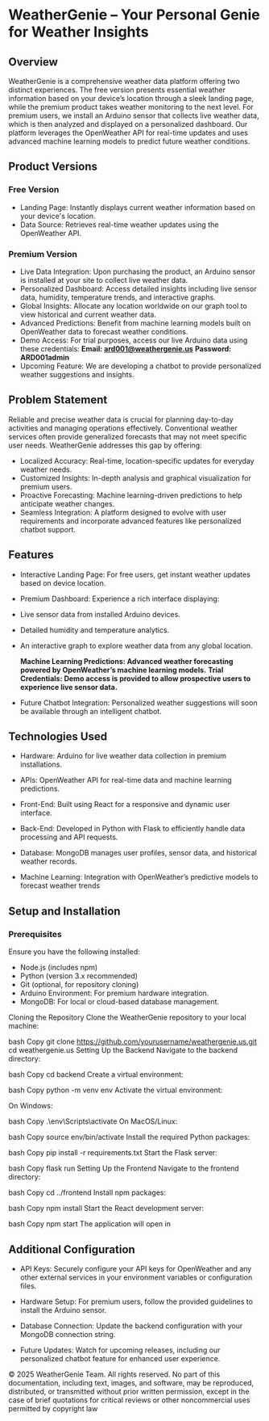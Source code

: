 # WeatherGenie – Your Personal Genie for Weather Insights
## Overview
WeatherGenie is a comprehensive weather data platform offering two distinct experiences. The free version presents essential weather information based on your device’s location through a sleek landing page, while the premium product takes weather monitoring to the next level. For premium users, we install an Arduino sensor that collects live weather data, which is then analyzed and displayed on a personalized dashboard. Our platform leverages the OpenWeather API for real-time updates and uses advanced machine learning models to predict future weather conditions.

## Product Versions
### Free Version
  - Landing Page: Instantly displays current weather information based on your device's location.
  - Data Source: Retrieves real-time weather updates using the OpenWeather API.

### Premium Version
  - Live Data Integration: Upon purchasing the product, an Arduino sensor is installed at your site to collect live weather data.
  - Personalized Dashboard: Access detailed insights including live sensor data, humidity, temperature trends, and interactive graphs.
  - Global Insights: Allocate any location worldwide on our graph tool to view historical and current weather data.
  - Advanced Predictions: Benefit from machine learning models built on OpenWeather data to forecast weather conditions.
  - Demo Access: For trial purposes, access our live Arduino data using these credentials:
   **Email: ard001@weathergenie.us**
    **Password: ARD001admin**
  - Upcoming Feature: We are developing a chatbot to provide personalized weather suggestions and insights.

## Problem Statement
Reliable and precise weather data is crucial for planning day-to-day activities and managing operations effectively. Conventional weather services often provide generalized forecasts that may not meet specific user needs. WeatherGenie addresses this gap by offering:

  - Localized Accuracy: Real-time, location-specific updates for everyday weather needs.
  - Customized Insights: In-depth analysis and graphical visualization for premium users.
  - Proactive Forecasting: Machine learning-driven predictions to help anticipate weather changes.
  - Seamless Integration: A platform designed to evolve with user requirements and incorporate advanced features like personalized chatbot support.

## Features

  - Interactive Landing Page: For free users, get instant weather updates based on device location.
  - Premium Dashboard: Experience a rich interface displaying:
  - Live sensor data from installed Arduino devices.
  - Detailed humidity and temperature analytics.
  - An interactive graph to explore weather data from any global location.

      **Machine Learning Predictions: Advanced weather forecasting powered by OpenWeather’s machine learning models.**
      **Trial Credentials: Demo access is provided to allow prospective users to experience live sensor data.**
  -  Future Chatbot Integration: Personalized weather suggestions will soon be available through an intelligent chatbot.

## Technologies Used
  - Hardware: Arduino for live weather data collection in premium installations.

  - APIs: OpenWeather API for real-time data and machine learning predictions.

  - Front-End: Built using React for a responsive and dynamic user interface.

  -  Back-End: Developed in Python with Flask to efficiently handle data processing and API requests.

  -  Database: MongoDB manages user profiles, sensor data, and historical weather records.

  -  Machine Learning: Integration with OpenWeather’s predictive models to forecast weather trends

## Setup and Installation
### Prerequisites
Ensure you have the following installed:

 - Node.js (includes npm)
 - Python (version 3.x recommended)
 - Git (optional, for repository cloning)
 - Arduino Environment: For premium hardware integration.
 - MongoDB: For local or cloud-based database management.

Cloning the Repository
Clone the WeatherGenie repository to your local machine:

bash
Copy
git clone https://github.com/yourusername/weathergenie.us.git
cd weathergenie.us
Setting Up the Backend
Navigate to the backend directory:

bash
Copy
cd backend
Create a virtual environment:

bash
Copy
python -m venv env
Activate the virtual environment:

On Windows:

bash
Copy
.\env\Scripts\activate
On MacOS/Linux:

bash
Copy
source env/bin/activate
Install the required Python packages:

bash
Copy
pip install -r requirements.txt
Start the Flask server:

bash
Copy
flask run
Setting Up the Frontend
Navigate to the frontend directory:

bash
Copy
cd ../frontend
Install npm packages:

bash
Copy
npm install
Start the React development server:

bash
Copy
npm start
The application will open in
## Additional Configuration
  - API Keys: Securely configure your API keys for OpenWeather and any other external services in your environment variables or configuration files.

  - Hardware Setup: For premium users, follow the provided guidelines to install the Arduino sensor.

  - Database Connection: Update the backend configuration with your MongoDB connection string.

  - Future Updates: Watch for upcoming releases, including our personalized chatbot feature for enhanced user experience.

© 2025 WeatherGenie Team. All rights reserved.
No part of this documentation, including text, images, and software, may be reproduced, distributed, or transmitted without prior written permission, except in the case of brief quotations for critical reviews or other noncommercial uses permitted by copyright law
